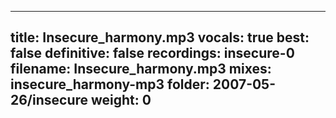 
---
title: Insecure_harmony.mp3
vocals: true
best: false
definitive: false
recordings: insecure-0
filename: Insecure_harmony.mp3
mixes: insecure_harmony-mp3
folder: 2007-05-26/insecure
weight: 0
---
